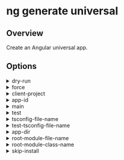 <!-- Links in /docs/documentation should NOT have \`.md\` at the end, because they end up in our wiki at release. -->

# ng generate universal

## Overview
Create an Angular universal app.

## Options
<details>
  <summary>dry-run</summary>
  <p>
    <code>--dry-run</code> (alias: <code>-d</code>)
  </p>
  <p>
    Run through without making any changes.
  </p>
</details>
<details>
  <summary>force</summary>
  <p>
    <code>--force</code> (alias: <code>-f</code>)
  </p>
  <p>
    Forces overwriting of files.
  </p>
</details>
<details>
  <summary>client-project</summary>
  <p>
    <code>--client-project</code>
  </p>
  <p>
    Name of related client app.
  </p>
</details>
<details>
  <summary>app-id</summary>
  <p>
    <code>--app-id</code>
  </p>
  <p>
    The appId to use withServerTransition.
  </p>
</details>
<details>
  <summary>main</summary>
  <p>
    <code>--main</code>
  </p>
  <p>
    The name of the main entry-point file.
  </p>
</details>
<details>
  <summary>test</summary>
  <p>
    <code>--test</code>
  </p>
  <p>
    The name of the test entry-point file.
  </p>
</details>
<details>
  <summary>tsconfig-file-name</summary>
  <p>
    <code>--tsconfig-file-name</code>
  </p>
  <p>
    The name of the TypeScript configuration file.
  </p>
</details>
<details>
  <summary>test-tsconfig-file-name</summary>
  <p>
    <code>--test-tsconfig-file-name</code>
  </p>
  <p>
    The name of the TypeScript configuration file for tests.
  </p>
</details>
<details>
  <summary>app-dir</summary>
  <p>
    <code>--app-dir</code>
  </p>
  <p>
    The name of the application directory.
  </p>
</details>
<details>
  <summary>root-module-file-name</summary>
  <p>
    <code>--root-module-file-name</code>
  </p>
  <p>
    The name of the root module file
  </p>
</details>
<details>
  <summary>root-module-class-name</summary>
  <p>
    <code>--root-module-class-name</code>
  </p>
  <p>
    The name of the root module class.
  </p>
</details>
<details>
  <summary>skip-install</summary>
  <p>
    <code>--skip-install</code>
  </p>
  <p>
    Skip installing dependency packages.
  </p>
</details>
